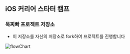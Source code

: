 ## iOS 커리어 스타터 캠프

### 묵찌빠 프로젝트 저장소

- 이 저장소를 자신의 저장소로 fork하여 프로젝트를 진행합니다

![flowChart](https://ibb.co/1bxzZvV)
